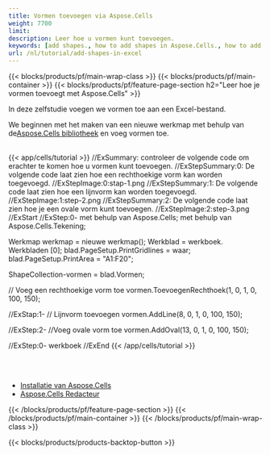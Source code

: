 ```yaml
---
title: Vormen toevoegen via Aspose.Cells
weight: 7700
limit:
description: Leer hoe u vormen kunt toevoegen.
keywords: [add shapes., how to add shapes in Aspose.Cells., how to add shapes using Aspose.Cells]
url: /nl/tutorial/add-shapes-in-excel
---
```

{{< blocks/products/pf/main-wrap-class >}}
{{< blocks/products/pf/main-container >}}
{{< blocks/products/pf/feature-page-section h2="Leer hoe je vormen toevoegt met Aspose.Cells" >}}

<p>
In deze zelfstudie voegen we vormen toe aan een Excel-bestand.
</p>

<p>
 We beginnen met het maken van een nieuwe werkmap met behulp van de<a href="https://www.nuget.org/packages/Aspose.Cells">Aspose.Cells bibliotheek</a> en voeg vormen toe.
</p>

<br />
{{< app/cells/tutorial >}}
//ExSummary: controleer de volgende code om erachter te komen hoe u vormen kunt toevoegen.
//ExStepSummary:0: De volgende code laat zien hoe een rechthoekige vorm kan worden toegevoegd.
//ExStepImage:0:stap-1.png
//ExStepSummary:1: De volgende code laat zien hoe een lijnvorm kan worden toegevoegd.
//ExStepImage:1:step-2.png
//ExStepSummary:2: De volgende code laat zien hoe je een ovale vorm kunt toevoegen.
//ExStepImage:2:step-3.png
//ExStart
//ExStep:0-
met behulp van Aspose.Cells;
met behulp van Aspose.Cells.Tekening;





Werkmap werkmap = nieuwe werkmap();
Werkblad = werkboek. Werkbladen [0];
blad.PageSetup.PrintGridlines = waar;
blad.PageSetup.PrintArea = "A1:F20";

ShapeCollection-vormen = blad.Vormen;

// Voeg een rechthoekige vorm toe
vormen.ToevoegenRechthoek(1, 0, 1, 0, 100, 150);

//ExStap:1-
// Lijnvorm toevoegen
vormen.AddLine(8, 0, 1, 0, 100, 150);

//ExStep:2-
//Voeg ovale vorm toe
vormen.AddOval(13, 0, 1, 0, 100, 150);

//ExStep:0-
werkboek
//ExEnd
{{< /app/cells/tutorial >}}
<br />

<br />
<br />
<div class="code-sample">
    <ul class="link-list">
        <li class="link-item"><a href="https://docs.aspose.com/cells/net/installation/">Installatie van Aspose.Cells</a></li>
        <li class="link-item"><a href="https://products.aspose.app/cells/editor/">Aspose.Cells Redacteur</a></li>
    </ul>
</div>

{{< /blocks/products/pf/feature-page-section >}}
{{< /blocks/products/pf/main-container >}}
{{< /blocks/products/pf/main-wrap-class >}}

{{< blocks/products/products-backtop-button >}}